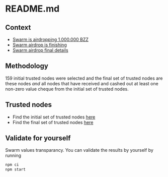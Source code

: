 # README.md
## Context
- [Swarm is airdropping 1.000.000 BZZ](https://medium.com/ethereum-swarm/swarm-is-airdropping-1-000-000-bzz-bd3b706918d3)
- [Swarm airdrop is finishing](https://medium.com/ethereum-swarm/swarm-airdrop-is-finishing-on-21-june-2021-important-notice-to-all-participants-6a58f29017a2)
- [Swarm airdrop final details](#)

## Methodology
159 initial trusted nodes were selected and the final set of trusted nodes are these nodes *and* all nodes that have received and cashed out at least one non-zero value cheque from the initial set of trusted nodes.

## Trusted nodes
- Find the initial set of trusted nodes [here](#)
- Find the final set of trusted nodes [here](#)

## Validate for yourself
Swarm values transparancy. You can validate the results by yourself by running

```sh
npm ci
npm start
```
